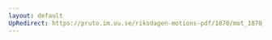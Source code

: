 ```yaml
---
layout: default
UpRedirect: https://pruto.im.uu.se/riksdagen-motions-pdf/1870/mot_1870__ak__238.pdf
---
```

